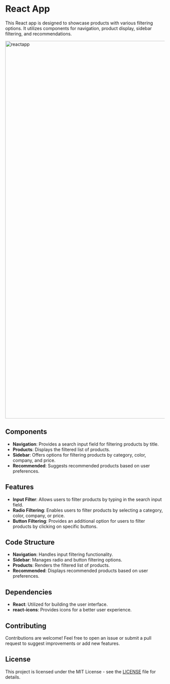 # React App

This React app is designed to showcase products with various filtering options. It utilizes components for navigation, product display, sidebar filtering, and recommendations.

<img width="1188" alt="reactapp" src="https://github.com/idurar/idurar-erp-crm/assets/67701429/28b7b7cf-a363-4830-93af-88c56e139f00">

## Components

- **Navigation**: Provides a search input field for filtering products by title.
- **Products**: Displays the filtered list of products.
- **Sidebar**: Offers options for filtering products by category, color, company, and price.
- **Recommended**: Suggests recommended products based on user preferences.

## Features

- **Input Filter**: Allows users to filter products by typing in the search input field.
- **Radio Filtering**: Enables users to filter products by selecting a category, color, company, or price.
- **Button Filtering**: Provides an additional option for users to filter products by clicking on specific buttons.

## Code Structure

- **Navigation**: Handles input filtering functionality.
- **Sidebar**: Manages radio and button filtering options.
- **Products**: Renders the filtered list of products.
- **Recommended**: Displays recommended products based on user preferences.

## Dependencies

- **React**: Utilized for building the user interface.
- **react-icons**: Provides icons for a better user experience.

## Contributing

Contributions are welcome! Feel free to open an issue or submit a pull request to suggest improvements or add new features.

## License

This project is licensed under the MIT License - see the [LICENSE](LICENSE) file for details.

